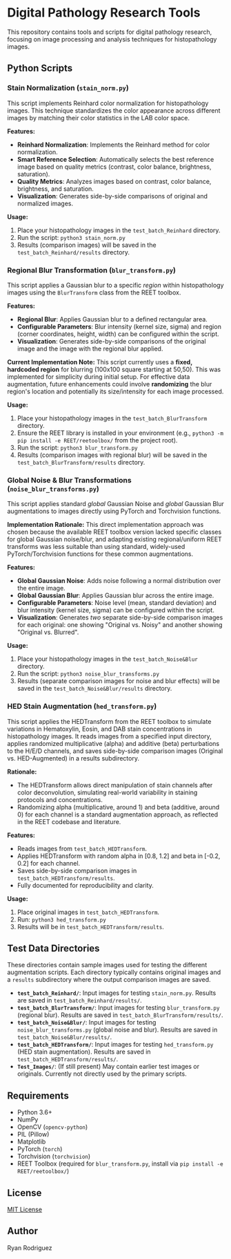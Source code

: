 # Digital Pathology Research Tools

This repository contains tools and scripts for digital pathology research, focusing on image processing and analysis techniques for histopathology images.

## Python Scripts

### Stain Normalization (`stain_norm.py`)

This script implements Reinhard color normalization for histopathology images. This technique standardizes the color appearance across different images by matching their color statistics in the LAB color space.

**Features:**

- **Reinhard Normalization**: Implements the Reinhard method for color normalization.
- **Smart Reference Selection**: Automatically selects the best reference image based on quality metrics (contrast, color balance, brightness, saturation).
- **Quality Metrics**: Analyzes images based on contrast, color balance, brightness, and saturation.
- **Visualization**: Generates side-by-side comparisons of original and normalized images.

**Usage:**

1. Place your histopathology images in the `test_batch_Reinhard` directory.
2. Run the script: `python3 stain_norm.py`
3. Results (comparison images) will be saved in the `test_batch_Reinhard/results` directory.

### Regional Blur Transformation (`blur_transform.py`)

This script applies a Gaussian blur to a specific *region* within histopathology images using the `BlurTransform` class from the REET toolbox.

**Features:**

- **Regional Blur**: Applies Gaussian blur to a defined rectangular area.
- **Configurable Parameters**: Blur intensity (kernel size, sigma) and region (corner coordinates, height, width) can be configured within the script.
- **Visualization**: Generates side-by-side comparisons of the original image and the image with the regional blur applied.

**Current Implementation Note:**
This script currently uses a **fixed, hardcoded region** for blurring (100x100 square starting at 50,50). This was implemented for simplicity during initial setup. For effective data augmentation, future enhancements could involve **randomizing** the blur region's location and potentially its size/intensity for each image processed.

**Usage:**

1. Place your histopathology images in the `test_batch_BlurTransform` directory.
2. Ensure the REET library is installed in your environment (e.g., `python3 -m pip install -e REET/reetoolbox/` from the project root).
3. Run the script: `python3 blur_transform.py`
4. Results (comparison images with regional blur) will be saved in the `test_batch_BlurTransform/results` directory.

### Global Noise & Blur Transformations (`noise_blur_transforms.py`)

This script applies standard *global* Gaussian Noise and *global* Gaussian Blur augmentations to images directly using PyTorch and Torchvision functions.

**Implementation Rationale:**
This direct implementation approach was chosen because the available REET toolbox version lacked specific classes for global Gaussian noise/blur, and adapting existing regional/uniform REET transforms was less suitable than using standard, widely-used PyTorch/Torchvision functions for these common augmentations.

**Features:**

- **Global Gaussian Noise**: Adds noise following a normal distribution over the entire image.
- **Global Gaussian Blur**: Applies Gaussian blur across the entire image.
- **Configurable Parameters**: Noise level (mean, standard deviation) and blur intensity (kernel size, sigma) can be configured within the script.
- **Visualization**: Generates *two* separate side-by-side comparison images for each original: one showing "Original vs. Noisy" and another showing "Original vs. Blurred".

**Usage:**

1. Place your histopathology images in the `test_batch_Noise&Blur` directory.
2. Run the script: `python3 noise_blur_transforms.py`
3. Results (separate comparison images for noise and blur effects) will be saved in the `test_batch_Noise&Blur/results` directory.

### HED Stain Augmentation (`hed_transform.py`)

This script applies the HEDTransform from the REET toolbox to simulate variations in Hematoxylin, Eosin, and DAB stain concentrations in histopathology images. It reads images from a specified input directory, applies randomized multiplicative (alpha) and additive (beta) perturbations to the H/E/D channels, and saves side-by-side comparison images (Original vs. HED-Augmented) in a results subdirectory.

**Rationale:**
- The HEDTransform allows direct manipulation of stain channels after color deconvolution, simulating real-world variability in staining protocols and concentrations.
- Randomizing alpha (multiplicative, around 1) and beta (additive, around 0) for each channel is a standard augmentation approach, as reflected in the REET codebase and literature.

**Features:**
- Reads images from `test_batch_HEDTransform`.
- Applies HEDTransform with random alpha in [0.8, 1.2] and beta in [-0.2, 0.2] for each channel.
- Saves side-by-side comparison images in `test_batch_HEDTransform/results`.
- Fully documented for reproducibility and clarity.

**Usage:**

1. Place original images in `test_batch_HEDTransform`.
2. Run: `python3 hed_transform.py`
3. Results will be in `test_batch_HEDTransform/results`.

## Test Data Directories

These directories contain sample images used for testing the different augmentation scripts. Each directory typically contains original images and a `results` subdirectory where the output comparison images are saved.

- **`test_batch_Reinhard/`**: Input images for testing `stain_norm.py`. Results are saved in `test_batch_Reinhard/results/`.
- **`test_batch_BlurTransform/`**: Input images for testing `blur_transform.py` (regional blur). Results are saved in `test_batch_BlurTransform/results/`.
- **`test_batch_Noise&Blur/`**: Input images for testing `noise_blur_transforms.py` (global noise and blur). Results are saved in `test_batch_Noise&Blur/results/`.
- **`test_batch_HEDTransform/`**: Input images for testing `hed_transform.py` (HED stain augmentation). Results are saved in `test_batch_HEDTransform/results/`.
- **`Test_Images/`**: (If still present) May contain earlier test images or originals. Currently not directly used by the primary scripts.

## Requirements

- Python 3.6+
- NumPy
- OpenCV (`opencv-python`)
- PIL (Pillow)
- Matplotlib
- PyTorch (`torch`)
- Torchvision (`torchvision`)
- REET Toolbox (required for `blur_transform.py`, install via `pip install -e REET/reetoolbox/`)

## License

[MIT License](LICENSE)

## Author

Ryan Rodriguez 
